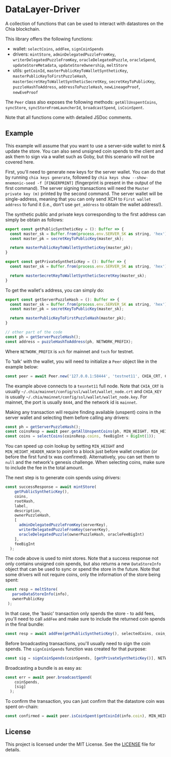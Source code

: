 # DataLayer-Driver

A collection of functions that can be used to interact with datastores on the Chia blockchain.

This library offers the following functions:
- wallet: `selectCoins`, `addFee`, `signCoinSpends`
- drivers: `mintStore`, `adminDelegatedPuzzleFromKey`, `writerDelegatedPuzzleFromKey`, `oracleDelegatedPuzzle`, `oracleSpend`, `updateStoreMetadata`, `updateStoreOwnership`, `meltStore`
- utils: `getCoinId`, `masterPublicKeyToWalletSyntheticKey`, `masterPublicKeyToFirstPuzzleHash`, `masterSecretKeyToWalletSyntheticSecretKey`, `secretKeyToPublicKey`, `puzzleHashToAddress`, `addressToPuzzleHash`, `newLineageProof`, `newEveProof`

The `Peer` class also exposes the following methods: `getAllUnspentCoins`, `syncStore`, `syncStoreFromLauncherId`, `broadcastSpend`, `isCoinSpent`.

Note that all functions come with detailed JSDoc comments.

## Example

This example will assume that you want to use a server-side wallet to mint & update the store. You can also send unsigned coin spends to the client and ask them to sign via a wallet such as Goby, but this scenario will not be covered here.

First, you'll need to generate new keys for the server wallet. You can do that by running `chia keys generate`, followed by `chia keys show --show-mnemonic-seed -f [FINGERPRINT]` (fingerprint is present in the output of the first command). The server signing transactions will need the `Master private key (m)` printed by the second command. The server wallet will be single-address, meaning that you can only send XCH to `First wallet address` to fund it (i.e., don't use `get_address` to obtain the wallet address!).

The synthetic public and private keys corresponding to the first address can simply be obtain as follows:

```js
export const getPublicSyntheticKey = (): Buffer => {
  const master_sk = Buffer.from(process.env.SERVER_SK as string, 'hex');
  const master_pk = secretKeyToPublicKey(master_sk);

  return masterPublicKeyToWalletSyntheticKey(master_pk);
}

export const getPrivateSyntheticKey = (): Buffer => {
  const master_sk = Buffer.from(process.env.SERVER_SK as string, 'hex');

  return masterSecretKeyToWalletSyntheticSecretKey(master_sk);
}
```

To get the wallet's address, you can simply do:

```js
export const getServerPuzzleHash = (): Buffer => {
  const master_sk = Buffer.from(process.env.SERVER_SK as string, 'hex');
  const master_pk = secretKeyToPublicKey(master_sk);

  return masterPublicKeyToFirstPuzzleHash(master_pk);
}

// other part of the code
const ph = getServerPuzzleHash();
const address = puzzleHashToAddress(ph, NETWORK_PREFIX);
```

Where `NETWORK_PREFIX` is `xch` for mainnet and `txch` for testnet.

To 'talk' with the wallet, you will need to initialize a `Peer` object like in the example below:

```js
const peer = await Peer.new('127.0.0.1:58444', 'testnet11', CHIA_CRT, CHIA_KEY)
```

The example above connects to a `tesntet11` full node. Note that `CHIA_CRT` is usually `~/.chia/mainnet/config/ssl/wallet/wallet_node.crt` and `CHIA_KEY` is usually `~/.chia/mainnet/config/ssl/wallet/wallet_node.key`. For mainnet, the port is usually `8444`, and the network id is `mainnet`.

Making any transaction will require finding available (unspent) coins in the server wallet and selecting them before calling any drivers:

```js
const ph = getServerPuzzleHash();
const coinsResp = await peer.getAllUnspentCoins(ph, MIN_HEIGHT, MIN_HEIGHT_HEADER_HASH);
const coins = selectCoins(coinsResp.coins, feeBigInt + BigInt(1));
```

You can speed up coin lookup by setting `MIN_HEIGHT` and `MIN_HEIGHT_HEADER_HASH` to point to a block just before wallet creation (or before the first fund tx was confirmed). Alternatively, you can set them to `null` and the network's genesis challenge. When selecting coins, make sure to include the fee in the total amount.

The next step is to generate coin spends using drivers:
```js
const successResponse = await mintStore(
    getPublicSyntheticKey(),
    coins,
    rootHash,
    label,
    description,
    ownerPuzzleHash,
    [
      adminDelegatedPuzzleFromKey(serverKey),
      writerDelegatedPuzzleFromKey(serverKey),
      oracleDelegatedPuzzle(ownerPuzzleHash, oracleFeeBigInt)
    ],
    feeBigInt
  );
 ```
 
 The code above is used to mint stores. Note that a success response not only contains unsigned coin spends, but also returns a new `DataStoreInfo` object that can be used to sync or spend the store in the future. Note that some drivers will not require coins, only the information of the store being spent:
 
 ```js
 const resp = meltStore(
    parseDataStoreInfo(info),
    ownerPublicKey
  );
```

In that case, the 'basic' transaction only spends the store - to add fees, you'll need to call `addFee` and make sure to include the returned coin spends in the final bundle:

```js
const resp = await addFee(getPublicSyntheticKey(), selectedCoins, coin_ids, BigInt(fee));
```

Before broadcasting transactions, you'll usually need to sign the coin spends. The `signCoinSpends` function was created for that purpose:

```js
const sig = signCoinSpends(coinSpends, [getPrivateSyntheticKey()], NETWORK_AGG_SIG_DATA);
```

Broadcasting a bundle is as easy as:

```js
const err = await peer.broadcastSpend(
    coinSpends,
    [sig]
  );
```

To confirm the transaction, you can just confirm that the datastore coin was spent on-chain:

```js
const confirmed = await peer.isCoinSpent(getCoinId(info.coin), MIN_HEIGHT, MIN_HEIGHT_HEADER_HASH);
```

## License

This project is licensed under the MIT License. See the [LICENSE](https://github.com/Datalayer-Storage/DataLayer-Driver/blob/HEAD/LICENSE) file for details.
